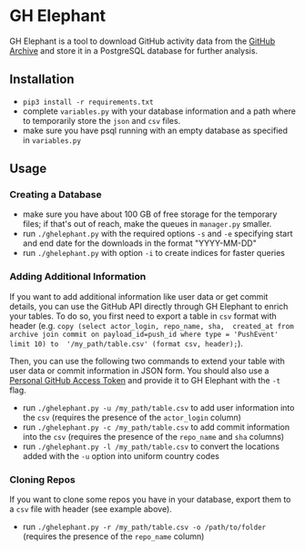 # GH Elephant

GH Elephant is a tool to download GitHub activity data from the [GitHub Archive](https://www.gharchive.org/) 
and store it in a PostgreSQL database for further analysis.

## Installation
* `pip3 install -r requirements.txt`
* complete `variables.py` with your database information and a path where to temporarily store the `json` and 
`csv` files.
* make sure you have psql running with an empty database as specified in `variables.py`

## Usage
### Creating a Database
* make sure you have about 100 GB of free storage for the temporary files; if that's out of reach, make the queues in 
`manager.py` smaller.
* run `./ghelephant.py` with the required options `-s` and `-e` specifying start and end date for the downloads
in the format "YYYY-MM-DD"
* run `./ghelephant.py` with option `-i` to create indices for faster queries

### Adding Additional Information
If you want to add additional information like user data or get commit details, you can use the GitHub API directly 
through GH Elephant to enrich your tables.
To do so, you first need to export a table in `csv` format with header (e.g. `copy (select actor_login, repo_name, sha, 
created_at from archive join commit on payload_id=push_id where type = 'PushEvent' limit 10) to 
'/my_path/table.csv' (format csv, header);`).

Then, you can use the following two commands to extend your table with user data or commit information in JSON form.
You should also use a [Personal GitHub Access Token](https://docs.github.com/en/authentication/keeping-your-account-and-data-secure/creating-a-personal-access-token)
and provide it to GH Elephant with the `-t` flag.

* run `./ghelephant.py -u /my_path/table.csv` to add user information into the `csv`
(requires the presence of the `actor_login` column)
* run `./ghelephant.py -c /my_path/table.csv` to add commit information into the `csv`
(requires the presence of the `repo_name` and `sha` columns)
* run `./ghelephant.py -l /my_path/table.csv` to convert the locations added with the `-u` option
into uniform country codes

### Cloning Repos
If you want to clone some repos you have in your database, export them to a `csv` file with header (see example above).

* run `./ghelephant.py -r /my_path/table.csv -o /path/to/folder` (requires the presence of the  `repo_name` column)
